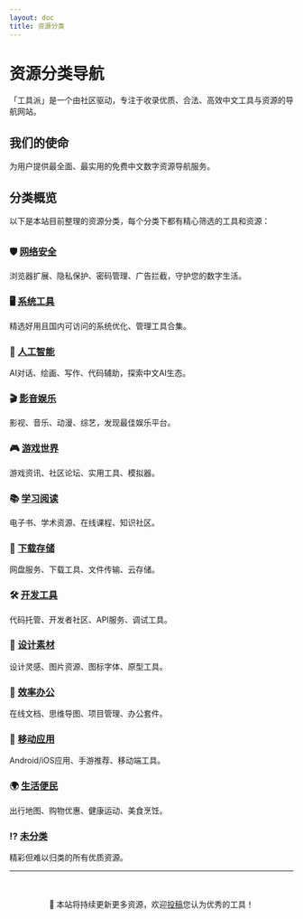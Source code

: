 ```yaml
---
layout: doc
title: 资源分类
---
```


# 资源分类导航

「工具派」是一个由社区驱动，专注于收录优质、合法、高效中文工具与资源的导航网站。

## 我们的使命

为用户提供最全面、最实用的免费中文数字资源导航服务。

## 分类概览

以下是本站目前整理的资源分类，每个分类下都有精心筛选的工具和资源：

<div class="category-list" style="margin-top: 2rem;">

### 🛡️ [网络安全](/categories/security)
浏览器扩展、隐私保护、密码管理、广告拦截，守护您的数字生活。

### 🖥️ [系统工具](/categories/system)
精选好用且国内可访问的系统优化、管理工具合集。

### 🤖 [人工智能](/categories/ai)
AI对话、绘画、写作、代码辅助，探索中文AI生态。

### 🎬 [影音娱乐](/categories/media)
影视、音乐、动漫、综艺，发现最佳娱乐平台。

### 🎮 [游戏世界](/categories/gaming)
游戏资讯、社区论坛、实用工具、模拟器。

### 📚 [学习阅读](/categories/learning)
电子书、学术资源、在线课程、知识社区。

### 📁 [下载存储](/categories/download)
网盘服务、下载工具、文件传输、云存储。

### 🛠️ [开发工具](/categories/development)
代码托管、开发者社区、API服务、调试工具。

### 🎨 [设计素材](/categories/design)
设计灵感、图片资源、图标字体、原型工具。

### 💼 [效率办公](/categories/productivity)
在线文档、思维导图、项目管理、办公套件。

### 📱 [移动应用](/categories/mobile)
Android/iOS应用、手游推荐、移动端工具。

### 🌍 [生活便民](/categories/life)
出行地图、购物优惠、健康运动、美食烹饪。

### ⁉️ [未分类](/categories/misc)
精彩但难以归类的所有优质资源。

</div>

---

<div style="text-align: center; margin-top: 3rem;">
    <p>🚀 本站将持续更新更多资源，欢迎<a href="/contributing">投稿</a>您认为优秀的工具！</p>
</div>